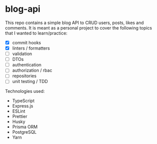 # blog-api

This repo contains a simple blog API to CRUD users, posts, likes and comments.
It is meant as a personal project to cover the following topics that I wanted to learn/practice:

- [x] commit hooks
- [x] linters / formatters
- [ ] validation
- [ ] DTOs
- [ ] authentication
- [ ] authorization / rbac
- [ ] repositories
- [ ] unit testing / TDD

Technologies used:

- TypeScript
- Express.js
- ESLint
- Prettier
- Husky
- Prisma ORM
- PostgreSQL
- Yarn
